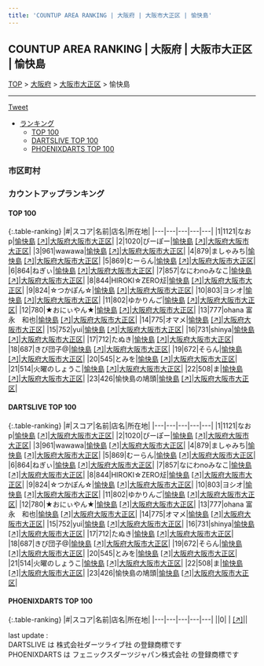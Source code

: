 ```yaml
---
title: 'COUNTUP AREA RANKING | 大阪府 | 大阪市大正区 | 愉快島'
---
```

## COUNTUP AREA RANKING | 大阪府 | 大阪市大正区 | 愉快島

[TOP](/darts/rank/) > [大阪府](/darts/rank/大阪府/) > [大阪市大正区](/darts/rank/大阪府/大阪市大正区/) > 愉快島

___

<a href="https://twitter.com/share?ref_src=twsrc%5Etfw" data-text="COUNTUP AREA RANKING | 大阪府大阪市大正区愉快島" class="twitter-share-button" data-hashtags="DARTSLIVE,PHOENIXDARTS,darts,ダーツ" data-show-count="false">Tweet</a>

* [ランキング](#カウントアップランキング)
    * [TOP 100](#top-100)
    * [DARTSLIVE TOP 100](#dartslive-top-100)
    * [PHOENIXDARTS TOP 100](#phoenixdarts-top-100)

### 市区町村

<ul>

</ul>

### カウントアップランキング

#### TOP 100



{:.table-ranking}
|#|スコア|名前|店名|所在地|
|---|---|---|---|---|
|1|1121|<span class="rank-name-dl">なおp</span>|<a href="/darts/rank/shops/201a3c110850be0f774c926eb736cb5a.html">愉快島</a> <a href="https://search.dartslive.com/jp/shop/201a3c110850be0f774c926eb736cb5a">[↗]</a>|<a href="/darts/rank/大阪府/大阪市大正区">大阪府大阪市大正区</a>|
|2|1020|<span class="rank-name-dl">ぴーぽー</span>|<a href="/darts/rank/shops/201a3c110850be0f774c926eb736cb5a.html">愉快島</a> <a href="https://search.dartslive.com/jp/shop/201a3c110850be0f774c926eb736cb5a">[↗]</a>|<a href="/darts/rank/大阪府/大阪市大正区">大阪府大阪市大正区</a>|
|3|961|<span class="rank-name-dl">wawawa</span>|<a href="/darts/rank/shops/201a3c110850be0f774c926eb736cb5a.html">愉快島</a> <a href="https://search.dartslive.com/jp/shop/201a3c110850be0f774c926eb736cb5a">[↗]</a>|<a href="/darts/rank/大阪府/大阪市大正区">大阪府大阪市大正区</a>|
|4|879|<span class="rank-name-dl">ましゃみち</span>|<a href="/darts/rank/shops/201a3c110850be0f774c926eb736cb5a.html">愉快島</a> <a href="https://search.dartslive.com/jp/shop/201a3c110850be0f774c926eb736cb5a">[↗]</a>|<a href="/darts/rank/大阪府/大阪市大正区">大阪府大阪市大正区</a>|
|5|869|<span class="rank-name-dl">むーらん</span>|<a href="/darts/rank/shops/201a3c110850be0f774c926eb736cb5a.html">愉快島</a> <a href="https://search.dartslive.com/jp/shop/201a3c110850be0f774c926eb736cb5a">[↗]</a>|<a href="/darts/rank/大阪府/大阪市大正区">大阪府大阪市大正区</a>|
|6|864|<span class="rank-name-dl">ねぎぃ</span>|<a href="/darts/rank/shops/201a3c110850be0f774c926eb736cb5a.html">愉快島</a> <a href="https://search.dartslive.com/jp/shop/201a3c110850be0f774c926eb736cb5a">[↗]</a>|<a href="/darts/rank/大阪府/大阪市大正区">大阪府大阪市大正区</a>|
|7|857|<span class="rank-name-dl">なにわnoみなこ</span>|<a href="/darts/rank/shops/201a3c110850be0f774c926eb736cb5a.html">愉快島</a> <a href="https://search.dartslive.com/jp/shop/201a3c110850be0f774c926eb736cb5a">[↗]</a>|<a href="/darts/rank/大阪府/大阪市大正区">大阪府大阪市大正区</a>|
|8|844|<span class="rank-name-dl">HIROKI☆ZERO㍽</span>|<a href="/darts/rank/shops/201a3c110850be0f774c926eb736cb5a.html">愉快島</a> <a href="https://search.dartslive.com/jp/shop/201a3c110850be0f774c926eb736cb5a">[↗]</a>|<a href="/darts/rank/大阪府/大阪市大正区">大阪府大阪市大正区</a>|
|9|824|<span class="rank-name-dl">☆つかぽん☆</span>|<a href="/darts/rank/shops/201a3c110850be0f774c926eb736cb5a.html">愉快島</a> <a href="https://search.dartslive.com/jp/shop/201a3c110850be0f774c926eb736cb5a">[↗]</a>|<a href="/darts/rank/大阪府/大阪市大正区">大阪府大阪市大正区</a>|
|10|803|<span class="rank-name-dl">ヨシオ</span>|<a href="/darts/rank/shops/201a3c110850be0f774c926eb736cb5a.html">愉快島</a> <a href="https://search.dartslive.com/jp/shop/201a3c110850be0f774c926eb736cb5a">[↗]</a>|<a href="/darts/rank/大阪府/大阪市大正区">大阪府大阪市大正区</a>|
|11|802|<span class="rank-name-dl">ゆかりんご</span>|<a href="/darts/rank/shops/201a3c110850be0f774c926eb736cb5a.html">愉快島</a> <a href="https://search.dartslive.com/jp/shop/201a3c110850be0f774c926eb736cb5a">[↗]</a>|<a href="/darts/rank/大阪府/大阪市大正区">大阪府大阪市大正区</a>|
|12|780|<span class="rank-name-dl">★おにぃやん★</span>|<a href="/darts/rank/shops/201a3c110850be0f774c926eb736cb5a.html">愉快島</a> <a href="https://search.dartslive.com/jp/shop/201a3c110850be0f774c926eb736cb5a">[↗]</a>|<a href="/darts/rank/大阪府/大阪市大正区">大阪府大阪市大正区</a>|
|13|777|<span class="rank-name-dl">ohana 富永　和也</span>|<a href="/darts/rank/shops/201a3c110850be0f774c926eb736cb5a.html">愉快島</a> <a href="https://search.dartslive.com/jp/shop/201a3c110850be0f774c926eb736cb5a">[↗]</a>|<a href="/darts/rank/大阪府/大阪市大正区">大阪府大阪市大正区</a>|
|14|775|<span class="rank-name-dl">オマメ</span>|<a href="/darts/rank/shops/201a3c110850be0f774c926eb736cb5a.html">愉快島</a> <a href="https://search.dartslive.com/jp/shop/201a3c110850be0f774c926eb736cb5a">[↗]</a>|<a href="/darts/rank/大阪府/大阪市大正区">大阪府大阪市大正区</a>|
|15|752|<span class="rank-name-dl">yui</span>|<a href="/darts/rank/shops/201a3c110850be0f774c926eb736cb5a.html">愉快島</a> <a href="https://search.dartslive.com/jp/shop/201a3c110850be0f774c926eb736cb5a">[↗]</a>|<a href="/darts/rank/大阪府/大阪市大正区">大阪府大阪市大正区</a>|
|16|731|<span class="rank-name-dl">shinya</span>|<a href="/darts/rank/shops/201a3c110850be0f774c926eb736cb5a.html">愉快島</a> <a href="https://search.dartslive.com/jp/shop/201a3c110850be0f774c926eb736cb5a">[↗]</a>|<a href="/darts/rank/大阪府/大阪市大正区">大阪府大阪市大正区</a>|
|17|712|<span class="rank-name-dl">たぬき</span>|<a href="/darts/rank/shops/201a3c110850be0f774c926eb736cb5a.html">愉快島</a> <a href="https://search.dartslive.com/jp/shop/201a3c110850be0f774c926eb736cb5a">[↗]</a>|<a href="/darts/rank/大阪府/大阪市大正区">大阪府大阪市大正区</a>|
|18|687|<span class="rank-name-dl">きび団子@</span>|<a href="/darts/rank/shops/201a3c110850be0f774c926eb736cb5a.html">愉快島</a> <a href="https://search.dartslive.com/jp/shop/201a3c110850be0f774c926eb736cb5a">[↗]</a>|<a href="/darts/rank/大阪府/大阪市大正区">大阪府大阪市大正区</a>|
|19|672|<span class="rank-name-dl">そらん</span>|<a href="/darts/rank/shops/201a3c110850be0f774c926eb736cb5a.html">愉快島</a> <a href="https://search.dartslive.com/jp/shop/201a3c110850be0f774c926eb736cb5a">[↗]</a>|<a href="/darts/rank/大阪府/大阪市大正区">大阪府大阪市大正区</a>|
|20|545|<span class="rank-name-dl">とみを</span>|<a href="/darts/rank/shops/201a3c110850be0f774c926eb736cb5a.html">愉快島</a> <a href="https://search.dartslive.com/jp/shop/201a3c110850be0f774c926eb736cb5a">[↗]</a>|<a href="/darts/rank/大阪府/大阪市大正区">大阪府大阪市大正区</a>|
|21|514|<span class="rank-name-dl">火曜のしょうこ</span>|<a href="/darts/rank/shops/201a3c110850be0f774c926eb736cb5a.html">愉快島</a> <a href="https://search.dartslive.com/jp/shop/201a3c110850be0f774c926eb736cb5a">[↗]</a>|<a href="/darts/rank/大阪府/大阪市大正区">大阪府大阪市大正区</a>|
|22|508|<span class="rank-name-dl">ま</span>|<a href="/darts/rank/shops/201a3c110850be0f774c926eb736cb5a.html">愉快島</a> <a href="https://search.dartslive.com/jp/shop/201a3c110850be0f774c926eb736cb5a">[↗]</a>|<a href="/darts/rank/大阪府/大阪市大正区">大阪府大阪市大正区</a>|
|23|426|<span class="rank-name-dl">愉快島の鳩頭</span>|<a href="/darts/rank/shops/201a3c110850be0f774c926eb736cb5a.html">愉快島</a> <a href="https://search.dartslive.com/jp/shop/201a3c110850be0f774c926eb736cb5a">[↗]</a>|<a href="/darts/rank/大阪府/大阪市大正区">大阪府大阪市大正区</a>|


#### DARTSLIVE TOP 100



{:.table-ranking}
|#|スコア|名前|店名|所在地|
|---|---|---|---|---|
|1|1121|<span class="rank-name-dl">なおp</span>|<a href="/darts/rank/shops/201a3c110850be0f774c926eb736cb5a.html">愉快島</a> <a href="https://search.dartslive.com/jp/shop/201a3c110850be0f774c926eb736cb5a">[↗]</a>|<a href="/darts/rank/大阪府/大阪市大正区">大阪府大阪市大正区</a>|
|2|1020|<span class="rank-name-dl">ぴーぽー</span>|<a href="/darts/rank/shops/201a3c110850be0f774c926eb736cb5a.html">愉快島</a> <a href="https://search.dartslive.com/jp/shop/201a3c110850be0f774c926eb736cb5a">[↗]</a>|<a href="/darts/rank/大阪府/大阪市大正区">大阪府大阪市大正区</a>|
|3|961|<span class="rank-name-dl">wawawa</span>|<a href="/darts/rank/shops/201a3c110850be0f774c926eb736cb5a.html">愉快島</a> <a href="https://search.dartslive.com/jp/shop/201a3c110850be0f774c926eb736cb5a">[↗]</a>|<a href="/darts/rank/大阪府/大阪市大正区">大阪府大阪市大正区</a>|
|4|879|<span class="rank-name-dl">ましゃみち</span>|<a href="/darts/rank/shops/201a3c110850be0f774c926eb736cb5a.html">愉快島</a> <a href="https://search.dartslive.com/jp/shop/201a3c110850be0f774c926eb736cb5a">[↗]</a>|<a href="/darts/rank/大阪府/大阪市大正区">大阪府大阪市大正区</a>|
|5|869|<span class="rank-name-dl">むーらん</span>|<a href="/darts/rank/shops/201a3c110850be0f774c926eb736cb5a.html">愉快島</a> <a href="https://search.dartslive.com/jp/shop/201a3c110850be0f774c926eb736cb5a">[↗]</a>|<a href="/darts/rank/大阪府/大阪市大正区">大阪府大阪市大正区</a>|
|6|864|<span class="rank-name-dl">ねぎぃ</span>|<a href="/darts/rank/shops/201a3c110850be0f774c926eb736cb5a.html">愉快島</a> <a href="https://search.dartslive.com/jp/shop/201a3c110850be0f774c926eb736cb5a">[↗]</a>|<a href="/darts/rank/大阪府/大阪市大正区">大阪府大阪市大正区</a>|
|7|857|<span class="rank-name-dl">なにわnoみなこ</span>|<a href="/darts/rank/shops/201a3c110850be0f774c926eb736cb5a.html">愉快島</a> <a href="https://search.dartslive.com/jp/shop/201a3c110850be0f774c926eb736cb5a">[↗]</a>|<a href="/darts/rank/大阪府/大阪市大正区">大阪府大阪市大正区</a>|
|8|844|<span class="rank-name-dl">HIROKI☆ZERO㍽</span>|<a href="/darts/rank/shops/201a3c110850be0f774c926eb736cb5a.html">愉快島</a> <a href="https://search.dartslive.com/jp/shop/201a3c110850be0f774c926eb736cb5a">[↗]</a>|<a href="/darts/rank/大阪府/大阪市大正区">大阪府大阪市大正区</a>|
|9|824|<span class="rank-name-dl">☆つかぽん☆</span>|<a href="/darts/rank/shops/201a3c110850be0f774c926eb736cb5a.html">愉快島</a> <a href="https://search.dartslive.com/jp/shop/201a3c110850be0f774c926eb736cb5a">[↗]</a>|<a href="/darts/rank/大阪府/大阪市大正区">大阪府大阪市大正区</a>|
|10|803|<span class="rank-name-dl">ヨシオ</span>|<a href="/darts/rank/shops/201a3c110850be0f774c926eb736cb5a.html">愉快島</a> <a href="https://search.dartslive.com/jp/shop/201a3c110850be0f774c926eb736cb5a">[↗]</a>|<a href="/darts/rank/大阪府/大阪市大正区">大阪府大阪市大正区</a>|
|11|802|<span class="rank-name-dl">ゆかりんご</span>|<a href="/darts/rank/shops/201a3c110850be0f774c926eb736cb5a.html">愉快島</a> <a href="https://search.dartslive.com/jp/shop/201a3c110850be0f774c926eb736cb5a">[↗]</a>|<a href="/darts/rank/大阪府/大阪市大正区">大阪府大阪市大正区</a>|
|12|780|<span class="rank-name-dl">★おにぃやん★</span>|<a href="/darts/rank/shops/201a3c110850be0f774c926eb736cb5a.html">愉快島</a> <a href="https://search.dartslive.com/jp/shop/201a3c110850be0f774c926eb736cb5a">[↗]</a>|<a href="/darts/rank/大阪府/大阪市大正区">大阪府大阪市大正区</a>|
|13|777|<span class="rank-name-dl">ohana 富永　和也</span>|<a href="/darts/rank/shops/201a3c110850be0f774c926eb736cb5a.html">愉快島</a> <a href="https://search.dartslive.com/jp/shop/201a3c110850be0f774c926eb736cb5a">[↗]</a>|<a href="/darts/rank/大阪府/大阪市大正区">大阪府大阪市大正区</a>|
|14|775|<span class="rank-name-dl">オマメ</span>|<a href="/darts/rank/shops/201a3c110850be0f774c926eb736cb5a.html">愉快島</a> <a href="https://search.dartslive.com/jp/shop/201a3c110850be0f774c926eb736cb5a">[↗]</a>|<a href="/darts/rank/大阪府/大阪市大正区">大阪府大阪市大正区</a>|
|15|752|<span class="rank-name-dl">yui</span>|<a href="/darts/rank/shops/201a3c110850be0f774c926eb736cb5a.html">愉快島</a> <a href="https://search.dartslive.com/jp/shop/201a3c110850be0f774c926eb736cb5a">[↗]</a>|<a href="/darts/rank/大阪府/大阪市大正区">大阪府大阪市大正区</a>|
|16|731|<span class="rank-name-dl">shinya</span>|<a href="/darts/rank/shops/201a3c110850be0f774c926eb736cb5a.html">愉快島</a> <a href="https://search.dartslive.com/jp/shop/201a3c110850be0f774c926eb736cb5a">[↗]</a>|<a href="/darts/rank/大阪府/大阪市大正区">大阪府大阪市大正区</a>|
|17|712|<span class="rank-name-dl">たぬき</span>|<a href="/darts/rank/shops/201a3c110850be0f774c926eb736cb5a.html">愉快島</a> <a href="https://search.dartslive.com/jp/shop/201a3c110850be0f774c926eb736cb5a">[↗]</a>|<a href="/darts/rank/大阪府/大阪市大正区">大阪府大阪市大正区</a>|
|18|687|<span class="rank-name-dl">きび団子@</span>|<a href="/darts/rank/shops/201a3c110850be0f774c926eb736cb5a.html">愉快島</a> <a href="https://search.dartslive.com/jp/shop/201a3c110850be0f774c926eb736cb5a">[↗]</a>|<a href="/darts/rank/大阪府/大阪市大正区">大阪府大阪市大正区</a>|
|19|672|<span class="rank-name-dl">そらん</span>|<a href="/darts/rank/shops/201a3c110850be0f774c926eb736cb5a.html">愉快島</a> <a href="https://search.dartslive.com/jp/shop/201a3c110850be0f774c926eb736cb5a">[↗]</a>|<a href="/darts/rank/大阪府/大阪市大正区">大阪府大阪市大正区</a>|
|20|545|<span class="rank-name-dl">とみを</span>|<a href="/darts/rank/shops/201a3c110850be0f774c926eb736cb5a.html">愉快島</a> <a href="https://search.dartslive.com/jp/shop/201a3c110850be0f774c926eb736cb5a">[↗]</a>|<a href="/darts/rank/大阪府/大阪市大正区">大阪府大阪市大正区</a>|
|21|514|<span class="rank-name-dl">火曜のしょうこ</span>|<a href="/darts/rank/shops/201a3c110850be0f774c926eb736cb5a.html">愉快島</a> <a href="https://search.dartslive.com/jp/shop/201a3c110850be0f774c926eb736cb5a">[↗]</a>|<a href="/darts/rank/大阪府/大阪市大正区">大阪府大阪市大正区</a>|
|22|508|<span class="rank-name-dl">ま</span>|<a href="/darts/rank/shops/201a3c110850be0f774c926eb736cb5a.html">愉快島</a> <a href="https://search.dartslive.com/jp/shop/201a3c110850be0f774c926eb736cb5a">[↗]</a>|<a href="/darts/rank/大阪府/大阪市大正区">大阪府大阪市大正区</a>|
|23|426|<span class="rank-name-dl">愉快島の鳩頭</span>|<a href="/darts/rank/shops/201a3c110850be0f774c926eb736cb5a.html">愉快島</a> <a href="https://search.dartslive.com/jp/shop/201a3c110850be0f774c926eb736cb5a">[↗]</a>|<a href="/darts/rank/大阪府/大阪市大正区">大阪府大阪市大正区</a>|


#### PHOENIXDARTS TOP 100



{:.table-ranking}
|#|スコア|名前|店名|所在地|
|---|---|---|---|---|
||0|<span class="rank-name-dl"> </span>|<a href="/darts/rank/shops/.html"></a> <a href="">[↗]</a>|<a href="/darts/rank//"></a>|


<div class="footer border-top border-gray-light mt-5 pt-3 text-right text-gray">
    last update : <span style="font-weight: italic" id="foot_last_modified"></span><br />
    DARTSLIVE は 株式会社ダーツライブ社 の登録商標です<br />
    PHOENIXDARTS は フェニックスダーツジャパン株式会社 の登録商標です<br />
</div>

<script src="https://cdnjs.cloudflare.com/ajax/libs/jquery.tablesorter/2.31.3/js/jquery.tablesorter.min.js" integrity="sha512-qzgd5cYSZcosqpzpn7zF2ZId8f/8CHmFKZ8j7mU4OUXTNRd5g+ZHBPsgKEwoqxCtdQvExE5LprwwPAgoicguNg==" crossorigin="anonymous" referrerpolicy="no-referrer"></script>
<link rel="stylesheet" href="https://cdnjs.cloudflare.com/ajax/libs/jquery.tablesorter/2.31.3/css/theme.default.min.css" integrity="sha512-wghhOJkjQX0Lh3NSWvNKeZ0ZpNn+SPVXX1Qyc9OCaogADktxrBiBdKGDoqVUOyhStvMBmJQ8ZdMHiR3wuEq8+w==" crossorigin="anonymous" referrerpolicy="no-referrer" />
<script>
$(function() {
    $(".table-ranking").tablesorter({sortList:[[0, 0]]});
    $("#foot_last_modified").text(formatDate(new Date(document.lastModified), 'yyyy-MM-dd HH:mm:ss'));
});
</script>

<script async src="https://platform.twitter.com/widgets.js" charset="utf-8"></script>